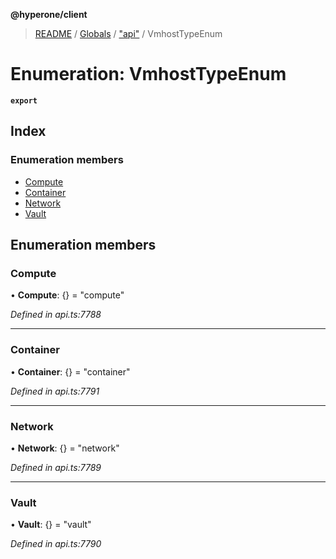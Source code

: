 **@hyperone/client**

> [README](../README.md) / [Globals](../globals.md) / ["api"](../modules/_api_.md) / VmhostTypeEnum

# Enumeration: VmhostTypeEnum

**`export`** 

## Index

### Enumeration members

* [Compute](_api_.vmhosttypeenum.md#compute)
* [Container](_api_.vmhosttypeenum.md#container)
* [Network](_api_.vmhosttypeenum.md#network)
* [Vault](_api_.vmhosttypeenum.md#vault)

## Enumeration members

### Compute

•  **Compute**: {} = "compute"

*Defined in api.ts:7788*

___

### Container

•  **Container**: {} = "container"

*Defined in api.ts:7791*

___

### Network

•  **Network**: {} = "network"

*Defined in api.ts:7789*

___

### Vault

•  **Vault**: {} = "vault"

*Defined in api.ts:7790*
